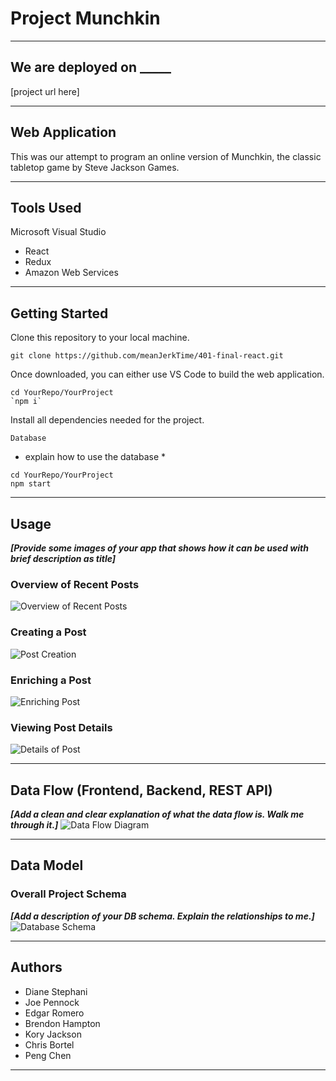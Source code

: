 # Project Munchkin

---------------------------------

## We are deployed on _____

[project url here]

---------------------------------

## Web Application

This was our attempt to program an online version of Munchkin, the classic tabletop game by Steve Jackson Games.

---------------------------------

## Tools Used

Microsoft Visual Studio

- React
- Redux
- Amazon Web Services

---------------------------------

## Getting Started

Clone this repository to your local machine.

```
git clone https://github.com/meanJerkTime/401-final-react.git
```

Once downloaded, you can either use VS Code to build the web application.

```
cd YourRepo/YourProject
`npm i`
```

Install all dependencies needed for the project.

```
Database
```

* explain how to use the database *

```
cd YourRepo/YourProject
npm start
```

---------------------------------

## Usage

***[Provide some images of your app that shows how it can be used with brief description as title]***

### Overview of Recent Posts

![Overview of Recent Posts](https://via.placeholder.com/500x250)

### Creating a Post

![Post Creation](https://via.placeholder.com/500x250)

### Enriching a Post

![Enriching Post](https://via.placeholder.com/500x250)

### Viewing Post Details

![Details of Post](https://via.placeholder.com/500x250)

---------------------------

## Data Flow (Frontend, Backend, REST API)

***[Add a clean and clear explanation of what the data flow is. Walk me through it.]***
![Data Flow Diagram](/assets/img/Flowchart.png)

---------------------------

## Data Model

### Overall Project Schema

***[Add a description of your DB schema. Explain the relationships to me.]***
![Database Schema](/assets/img/ERD.png)

---------------------------

## Authors

- Diane Stephani
- Joe Pennock
- Edgar Romero
- Brendon Hampton
- Kory Jackson
- Chris Bortel
- Peng Chen

------------------------------
